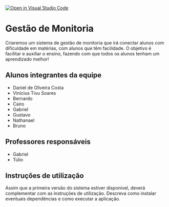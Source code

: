 [![Open in Visual Studio Code](https://classroom.github.com/assets/open-in-vscode-718a45dd9cf7e7f842a935f5ebbe5719a5e09af4491e668f4dbf3b35d5cca122.svg)](https://classroom.github.com/online_ide?assignment_repo_id=11881251&assignment_repo_type=AssignmentRepo)
# Gestão de Monitoria
Criaremos um sistema de gestão de monitoria que irá conectar alunos com dificuldade em matérias, com alunos que têm facilidade. O objetivo é facilitar e auxiliar o ensino, fazendo com que todos os alunos tenham um aprendizado melhor!

## Alunos integrantes da equipe

* Daniel de Oliveira Costa
* Vinicius Tivu Soares
* Bernardo
* Cairo
* Gabriel
* Gustavo
* Nathanael
* Bruno

## Professores responsáveis

* Gabriel
* Túlio

## Instruções de utilização

Assim que a primeira versão do sistema estiver disponível, deverá complementar com as instruções de utilização. Descreva como instalar eventuais dependências e como executar a aplicação.
